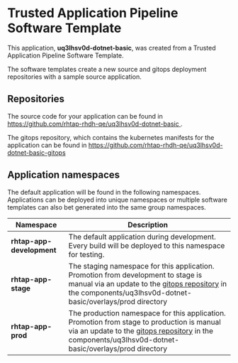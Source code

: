 # Trusted Application Pipeline Software Template

This application, **uq3lhsv0d-dotnet-basic**, was created from a Trusted Application Pipeline Software Template.

The software templates create a new source and gitops deployment repositories with a sample source application. 

## Repositories

The source code for your application can be found in [https://github.com/rhtap-rhdh-qe/uq3lhsv0d-dotnet-basic ](https://github.com/rhtap-rhdh-qe/uq3lhsv0d-dotnet-basic ).
 
The gitops repository, which contains the kubernetes manifests for the application can be found in 
[https://github.com/rhtap-rhdh-qe/uq3lhsv0d-dotnet-basic-gitops ](https://github.com/rhtap-rhdh-qe/uq3lhsv0d-dotnet-basic-gitops ) 

## Application namespaces 

The default application will be found in the following namespaces. Applications can be deployed into unique namespaces or multiple software templates can also bet generated into the same group namespaces.  

|  Namespace   |  Description   |  
| -------- | -------- |   
| **rhtap-app-development** | The default application during development. Every build will be deployed to this namespace for testing. | 
| **rhtap-app-stage** | The staging namespace for this application. Promotion from development to stage is manual via an update to the [gitops repository](https://github.com/rhtap-rhdh-qe/uq3lhsv0d-dotnet-basic-gitops ) in the components/uq3lhsv0d-dotnet-basic/overlays/prod directory |  
| **rhtap-app-prod** | The production namespace for this application. Promotion from stage to production is manual via an update to the [gitops repository](https://github.com/rhtap-rhdh-qe/uq3lhsv0d-dotnet-basic-gitops ) in the components/uq3lhsv0d-dotnet-basic/overlays/prod directory | 